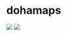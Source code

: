 # dohamaps

[![](https://img.shields.io/badge/pypi-v1.1.0-brightgreen)](https://pypi.org/project/dohamaps/)
[![](https://img.shields.io/badge/dohamaps-v1.0.0-brightgreen)]()
